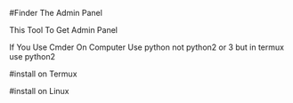 #Finder The Admin Panel

This Tool To Get Admin Panel

If You Use Cmder On Computer Use python not python2 or 3
but in termux use python2

#install on Termux









#install on Linux






